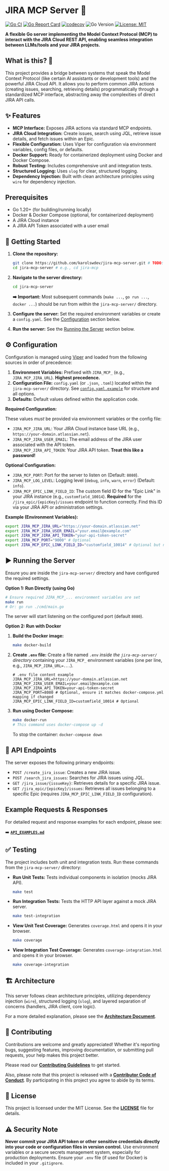 # JIRA MCP Server 🚀

<!-- Badges - TODO: Replace <USER>/<REPO> and add real token/links -->
[![Go CI](https://github.com/karolswdev/jira-mcp-server/actions/workflows/ci.yml/badge.svg)](https://github.com/karolswdev/jira-mcp-server/actions/workflows/ci.yml)
[![Go Report Card](https://goreportcard.com/badge/github.com/karolswdev/jira-mcp-server)](https://goreportcard.com/report/github.com/karolswdev/jira-mcp-server)
[![codecov](https://codecov.io/gh/karolswdev/jira-mcp-server/branch/main/graph/badge.svg)](https://codecov.io/gh/karolswdev/jira-mcp-server) <!-- Codecov token set via GitHub Secret: CODECOV_TOKEN -->
![Go Version](https://img.shields.io/badge/go-1.20+-blue.svg)
[![License: MIT](https://img.shields.io/badge/License-MIT-yellow.svg)](./jira-mcp-server/LICENSE)

**A flexible Go server implementing the Model Context Protocol (MCP) to interact with the JIRA Cloud REST API, enabling seamless integration between LLMs/tools and your JIRA projects.**

## What is this? 🤔

This project provides a bridge between systems that speak the Model Context Protocol (like certain AI assistants or development tools) and the powerful JIRA Cloud API. It allows you to perform common JIRA actions (creating issues, searching, retrieving details) programmatically through a standardized MCP interface, abstracting away the complexities of direct JIRA API calls.

## ✨ Features

*   **MCP Interface:** Exposes JIRA actions via standard MCP endpoints.
*   **JIRA Cloud Integration:** Create issues, search using JQL, retrieve issue details, and fetch issues within an Epic.
*   **Flexible Configuration:** Uses Viper for configuration via environment variables, config files, or defaults.
*   **Docker Support:** Ready for containerized deployment using Docker and Docker Compose.
*   **Robust Testing:** Includes comprehensive unit and integration tests.
*   **Structured Logging:** Uses `slog` for clear, structured logging.
*   **Dependency Injection:** Built with clean architecture principles using `wire` for dependency injection.

## Prerequisites

*   Go 1.20+ (for building/running locally)
*   Docker & Docker Compose (optional, for containerized deployment)
*   A JIRA Cloud instance
*   A JIRA API Token associated with a user email

## 🚀 Getting Started

1.  **Clone the repository:**
    ```bash
    git clone https://github.com/karolswdev/jira-mcp-server.git # TODO: Replace with actual URL
    cd jira-mcp-server # e.g., cd jira-mcp
    ```
2.  **Navigate to the server directory:**
    ```bash
    cd jira-mcp-server
    ```
    **➡️ Important:** Most subsequent commands (`make ...`, `go run ...`, `docker ...`) should be run from *within* the `jira-mcp-server/` directory.

3.  **Configure the server:** Set the required environment variables or create a `config.yaml`. See the [Configuration](#⚙️-configuration) section below.

4.  **Run the server:** See the [Running the Server](#▶️-running-the-server) section below.

## ⚙️ Configuration

Configuration is managed using [Viper](https://github.com/spf13/viper) and loaded from the following sources in order of precedence:

1.  **Environment Variables:** Prefixed with `JIRA_MCP_` (e.g., `JIRA_MCP_JIRA_URL`). **Highest precedence.**
2.  **Configuration File:** `config.yaml` (or `.json`, `.toml`) located within the `jira-mcp-server/` directory. See [`config.yaml.example`](./jira-mcp-server/config.yaml.example) for structure and all options.
3.  **Defaults:** Default values defined within the application code.

**Required Configuration:**

These values *must* be provided via environment variables or the config file:

*   `JIRA_MCP_JIRA_URL`: Your JIRA Cloud instance base URL (e.g., `https://your-domain.atlassian.net`).
*   `JIRA_MCP_JIRA_USER_EMAIL`: The email address of the JIRA user associated with the API token.
*   `JIRA_MCP_JIRA_API_TOKEN`: Your JIRA API token. **Treat this like a password!**

**Optional Configuration:**

*   `JIRA_MCP_PORT`: Port for the server to listen on (Default: `8080`).
*   `JIRA_MCP_LOG_LEVEL`: Logging level (`debug`, `info`, `warn`, `error`) (Default: `info`).
*   `JIRA_MCP_EPIC_LINK_FIELD_ID`: The custom field ID for the "Epic Link" in your JIRA instance (e.g., `customfield_10014`). **Required** for the `/jira_epic/{epicKey}/issues` endpoint to function correctly. Find this ID via your JIRA API or administration settings.

**Example (Environment Variables):**

```bash
export JIRA_MCP_JIRA_URL="https://your-domain.atlassian.net"
export JIRA_MCP_JIRA_USER_EMAIL="your.email@example.com"
export JIRA_MCP_JIRA_API_TOKEN="your-api-token-secret"
export JIRA_MCP_PORT="9000" # Optional
export JIRA_MCP_EPIC_LINK_FIELD_ID="customfield_10014" # Optional but needed for Epic endpoint
```

## ▶️ Running the Server

Ensure you are inside the `jira-mcp-server/` directory and have configured the required settings.

**Option 1: Run Directly (using Go)**

```bash
# Ensure required JIRA_MCP_... environment variables are set
make run
# Or: go run ./cmd/main.go
```
The server will start listening on the configured port (default `8080`).

**Option 2: Run with Docker**

1.  **Build the Docker image:**
    ```bash
    make docker-build
    ```
2.  **Create `.env` file:** Create a file named `.env` *inside the `jira-mcp-server/` directory* containing your `JIRA_MCP_` environment variables (one per line, e.g., `JIRA_MCP_JIRA_URL=...`).
    ```dotenv
    # .env file content example
    JIRA_MCP_JIRA_URL=https://your-domain.atlassian.net
    JIRA_MCP_JIRA_USER_EMAIL=your.email@example.com
    JIRA_MCP_JIRA_API_TOKEN=your-api-token-secret
    JIRA_MCP_PORT=8080 # Optional, ensure it matches docker-compose.yml mapping if changed
    JIRA_MCP_EPIC_LINK_FIELD_ID=customfield_10014 # Optional
    ```
3.  **Run using Docker Compose:**
    ```bash
    make docker-run
    # This command uses docker-compose up -d
    ```
    To stop the container: `docker-compose down`

## 🔌 API Endpoints

The server exposes the following primary endpoints:

*   `POST /create_jira_issue`: Creates a new JIRA issue.
*   `POST /search_jira_issues`: Searches for JIRA issues using JQL.
*   `GET /jira_issue/{issueKey}`: Retrieves details for a specific JIRA issue.
*   `GET /jira_epic/{epicKey}/issues`: Retrieves all issues belonging to a specific Epic (requires `JIRA_MCP_EPIC_LINK_FIELD_ID` configuration).

## Example Requests & Responses

For detailed request and response examples for each endpoint, please see:

➡️ **[`API_EXAMPLES.md`](./API_EXAMPLES.md)**

## ✅ Testing

The project includes both unit and integration tests. Run these commands from the `jira-mcp-server/` directory:

*   **Run Unit Tests:** Tests individual components in isolation (mocks JIRA API).
    ```bash
    make test
    ```
*   **Run Integration Tests:** Tests the HTTP API layer against a mock JIRA server.
    ```bash
    make test-integration
    ```
*   **View Unit Test Coverage:** Generates `coverage.html` and opens it in your browser.
    ```bash
    make coverage
    ```
*   **View Integration Test Coverage:** Generates `coverage-integration.html` and opens it in your browser.
    ```bash
    make coverage-integration
    ```

## 🏗️ Architecture

This server follows clean architecture principles, utilizing dependency injection (`wire`), structured logging (`slog`), and layered separation of concerns (handlers, JIRA client, core logic).

For a more detailed explanation, please see the **[Architecture Document](./jira-mcp-server/docs/architecture.md)**.

## 🤝 Contributing

Contributions are welcome and greatly appreciated! Whether it's reporting bugs, suggesting features, improving documentation, or submitting pull requests, your help makes this project better.

Please read our **[Contributing Guidelines](./CONTRIBUTING.md)** to get started.

Also, please note that this project is released with a **[Contributor Code of Conduct](./CODE_OF_CONDUCT.md)**. By participating in this project you agree to abide by its terms.

## 📜 License

This project is licensed under the MIT License. See the **[LICENSE](./jira-mcp-server/LICENSE)** file for details.

## ⚠️ Security Note

**Never commit your JIRA API token or other sensitive credentials directly into your code or configuration files in version control.** Use environment variables or a secure secrets management system, especially for production deployments. Ensure your `.env` file (if used for Docker) is included in your `.gitignore`.